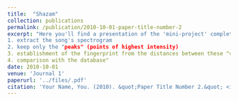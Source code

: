 ```yaml
---
title:  "Shazam"
collection: publications
permalink: /publication/2010-10-01-paper-title-number-2
excerpt: "Here you'll find a presentation of the 'mini-project' completed during the 2nd year of the Signal and Electronics for Music option. It involves remaking the shazam algorithm. As the project was only 12 hours long, we weren't able to do everything we'd have liked. [Link to the project github.](https://github.com/Nyries/ShazamWish.git) Briefly, how the shazam alogorithm works:  
1. extract the song's spectrogram 
2. keep only the "peaks" (points of highest intensity)
3. establishment of the fingerprint from the distances between these "vertices 
4. comparison with the database"
date: 2010-10-01
venue: 'Journal 1'
paperurl: '../files/.pdf'
citation: 'Your Name, You. (2010). &quot;Paper Title Number 2.&quot; <i>Journal 1</i>. 1(2).'
---
```

